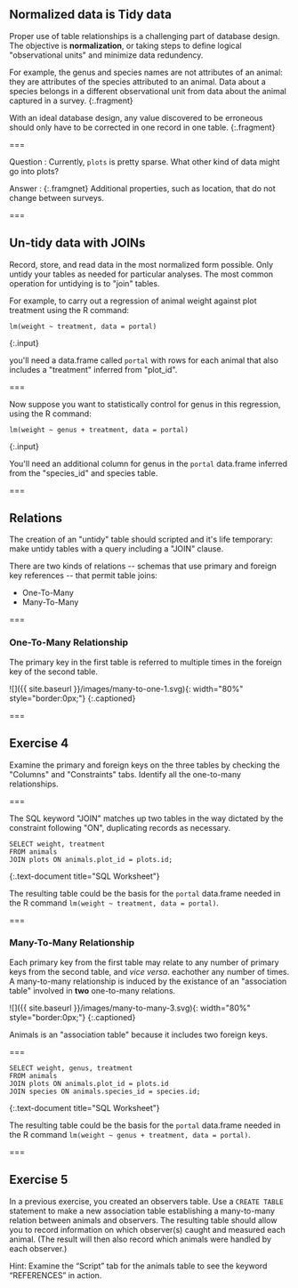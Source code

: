 ---
---

## Normalized data is Tidy data

Proper use of table relationships is a challenging part of database design.
The objective is **normalization**, or taking steps to define logical "observational units" and minimize data redundency.

For example, the genus and species names are not attributes of an animal: they are attributes of the species attributed to an animal.
Data about a species belongs in a different observational unit from data about the animal captured in a survey.
{:.fragment}

With an ideal database design, any value discovered to be erroneous should only have to be corrected in one record in one table.
{:.fragment}

===

Question
: Currently, `plots` is pretty sparse. What other kind of data might go into plots?

Answer
: {:.framgnet} Additional properties, such as location, that do not change between surveys.

===

## Un-tidy data with JOINs

Record, store, and read data in the most normalized form possible. Only untidy your tables as needed for particular analyses.
The most common operation for untidying is to "join" tables.

For example, to carry out a regression of animal weight against plot treatment using the R command:

```
lm(weight ~ treatment, data = portal)
```
{:.input}

you'll need a data.frame called `portal` with rows for each animal that also includes a "treatment" inferred from "plot_id".

===

Now suppose you want to statistically control for genus in this regression, using the R command:

```
lm(weight ~ genus + treatment, data = portal)
```
{:.input}

You'll need an additional column for genus in the `portal` data.frame inferred from the "species_id" and species table.

===

## Relations

The creation of an "untidy" table should scripted and it's life temporary: make untidy tables with a query including a "JOIN" clause.

There are two kinds of relations -- schemas that use primary and foreign key references -- that permit table joins:

- One-To-Many
- Many-To-Many

===

### One-To-Many Relationship

The primary key in the first table is referred to multiple times in the foreign key of the second table.

![]({{ site.baseurl }}/images/many-to-one-1.svg){: width="80%" style="border:0px;"}
{:.captioned}

===

## Exercise 4

Examine the primary and foreign keys on the three tables by checking the "Columns" and "Constraints" tabs. Identify all the one-to-many relationships.

===

The SQL keyword "JOIN" matches up two tables in the way dictated by the constraint following "ON", duplicating records as necessary.

```
SELECT weight, treatment
FROM animals
JOIN plots ON animals.plot_id = plots.id;
```
{:.text-document title="SQL Worksheet"}

The resulting table could be the basis for the `portal` data.frame needed in the R command `lm(weight ~ treatment, data = portal)`.

===

### Many-To-Many Relationship

Each primary key from the first table may relate to any number of primary keys from the second table, and *vice versa*.  eachother any number of times. A many-to-many relationship is induced by the existance of an "association table" involved in **two** one-to-many relations.

![]({{ site.baseurl }}/images/many-to-many-3.svg){: width="80%" style="border:0px;"}
{:.captioned}

Animals is an "association table" because it includes two foreign keys.

===

```
SELECT weight, genus, treatment
FROM animals
JOIN plots ON animals.plot_id = plots.id
JOIN species ON animals.species_id = species.id;
```
{:.text-document title="SQL Worksheet"}

The resulting table could be the basis for the `portal` data.frame needed in the R command `lm(weight ~ genus + treatment, data = portal)`.

===

## Exercise 5

In a previous exercise, you created an observers table. Use a `CREATE TABLE` statement to make a new association table establishing a many-to-many relation between animals and observers. The resulting table should allow you to record information on which observer(s) caught and measured each animal. (The result will then also record which animals were handled by each observer.)

Hint: Examine the “Script” tab for the animals table to see the keyword “REFERENCES” in action.
